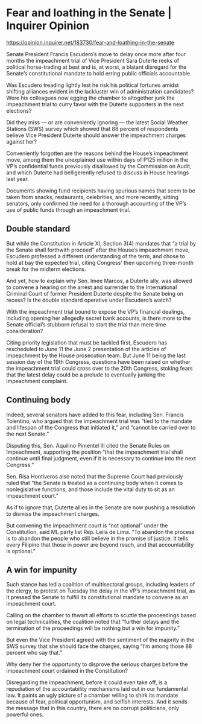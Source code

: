 # Fear and loathing in the Senate | Inquirer Opinion

https://opinion.inquirer.net/183730/fear-and-loathing-in-the-senate



Senate President Francis Escudero’s move to delay once more after four months the impeachment trial of Vice President Sara Duterte reeks of political horse-trading at best and is, at worst, a blatant disregard for the Senate’s constitutional mandate to hold erring public officials accountable.

Was Escudero treading lightly lest he risk his political fortunes amidst shifting alliances evident in the lackluster win of administration candidates? Were his colleagues now egging the chamber to altogether junk the impeachment trial to curry favor with the Duterte supporters in the next elections?

Did they miss — or are conveniently ignoring — the latest Social Weather Stations (SWS) survey which showed that 88 percent of respondents believe Vice President Duterte should answer the impeachment charges against her?

Conveniently forgotten are the reasons behind the House’s impeachment move, among them the unexplained use within days of P125 million in the VP’s confidential funds previously disallowed by the Commission on Audit, and which Duterte had belligerently refused to discuss in House hearings last year.

Documents showing fund recipients having spurious names that seem to be taken from snacks, restaurants, celebrities, and more recently, sitting senators, only confirmed the need for a thorough accounting of the VP’s use of public funds through an impeachment trial.



##  Double standard



But while the Constitution in Article XI, Section 3(4) mandates that “a trial by the Senate shall forthwith proceed” after the House’s impeachment move, Escudero professed a different understanding of the term, and chose to hold at bay the expected trial, citing Congress’ then upcoming three-month break for the midterm elections.

And yet, how to explain why Sen. Imee Marcos, a Duterte ally, was allowed to convene a hearing on the arrest and surrender to the International Criminal Court of former President Duterte despite the Senate being on recess? Is the double standard operative under Escudero’s watch?

With the impeachment trial bound to expose the VP’s financial dealings, including opening her allegedly secret bank accounts, is there more to the Senate official’s stubborn refusal to start the trial than mere time consideration?

Citing priority legislation that must be tackled first, Escudero has rescheduled to June 11 the June 2 presentation of the articles of impeachment by the House prosecution team. But June 11 being the last session day of the 19th Congress, questions have been raised on whether the impeachment trial could cross over to the 20th Congress, stoking fears that the latest delay could be a prelude to eventually junking the impeachment complaint.



##  Continuing body



Indeed, several senators have added to this fear, including Sen. Francis Tolentino, who argued that the impeachment trial was “tied to the mandate and lifespan of the Congress that initiated it,” and “cannot be carried over to the next Senate.”

Disputing this, Sen. Aquilino Pimentel III cited the Senate Rules on Impeachment, supporting the position “that the impeachment trial shall continue until final judgment, even if it is necessary to continue into the next Congress.”

Sen. Risa Hontiveros also noted that the Supreme Court had previously ruled that “the Senate is treated as a continuing body when it comes to nonlegislative functions, and those include the vital duty to sit as an impeachment court.”

As if to ignore that, Duterte allies in the Senate are now pushing a resolution to dismiss the impeachment charges.

But convening the impeachment court is “not optional” under the Constitution, said ML party list Rep. Leila de Lima. “To abandon the process is to abandon the people who still believe in the promise of justice. It tells every Filipino that those in power are beyond reach, and that accountability is optional.”



##  A win for impunity



Such stance has led a coalition of multisectoral groups, including leaders of the clergy, to protest on Tuesday the delay in the VP’s impeachment trial, as it pressed the Senate to fulfill its constitutional mandate to convene as an impeachment court.

Calling on the chamber to thwart all efforts to scuttle the proceedings based on legal technicalities, the coalition noted that “further delays and the termination of the proceedings will be nothing but a win for impunity.”

But even the Vice President agreed with the sentiment of the majority in the SWS survey that she should face the charges, saying “I’m among those 88 percent who say that.”

Why deny her the opportunity to disprove the serious charges before the impeachment court ordained in the Constitution?

Disregarding the impeachment, before it could even take off, is a repudiation of the accountability mechanisms laid out in our fundamental law. It paints an ugly picture of a chamber willing to shirk its mandate because of fear, political opportunism, and selfish interests. And it sends the message that in this country, there are no corrupt politicians, only powerful ones.